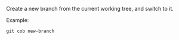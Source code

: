Create a new branch from the current working tree, and switch to it.

Example:

```shell
git cob new-branch
```
